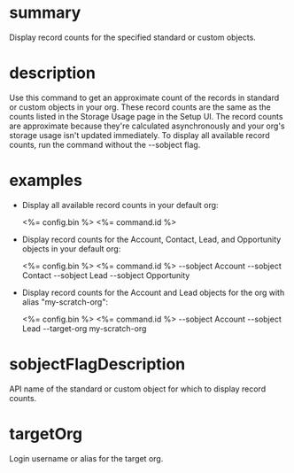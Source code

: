 # summary

Display record counts for the specified standard or custom objects.

# description

Use this command to get an approximate count of the records in standard or custom objects in your org. These record counts are the same as the counts listed in the Storage Usage page in the Setup UI. The record counts are approximate because they're calculated asynchronously and your org's storage usage isn't updated immediately. To display all available record counts, run the command without the --sobject flag.

# examples

- Display all available record counts in your default org:

  <%= config.bin %> <%= command.id %>

- Display record counts for the Account, Contact, Lead, and Opportunity objects in your default org:

  <%= config.bin %> <%= command.id %> --sobject Account --sobject Contact --sobject Lead --sobject Opportunity

- Display record counts for the Account and Lead objects for the org with alias "my-scratch-org":

  <%= config.bin %> <%= command.id %> --sobject Account --sobject Lead --target-org my-scratch-org

# sobjectFlagDescription

API name of the standard or custom object for which to display record counts.

# targetOrg

Login username or alias for the target org.
